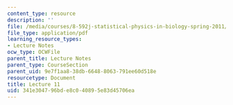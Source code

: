 ```yaml
---
content_type: resource
description: ''
file: /media/courses/8-592j-statistical-physics-in-biology-spring-2011/341e304796bde8c040895e83d45706ea_MIT8_592JS11_lec11.pdf
file_type: application/pdf
learning_resource_types:
- Lecture Notes
ocw_type: OCWFile
parent_title: Lecture Notes
parent_type: CourseSection
parent_uid: 9e7f1aa8-38db-6648-8063-791ee60d518e
resourcetype: Document
title: Lecture 11
uid: 341e3047-96bd-e8c0-4089-5e83d45706ea
---
```

